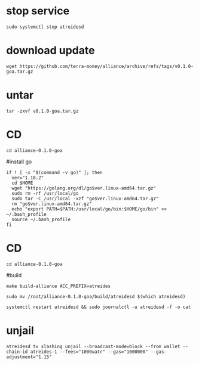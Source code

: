# stop service
```
sudo systemctl stop atreidesd
```
# download update
```
wget https://github.com/terra-money/alliance/archive/refs/tags/v0.1.0-goa.tar.gz
```
# untar
```
tar -zxvf v0.1.0-goa.tar.gz 
```
# CD
```
cd alliance-0.1.0-goa
```
#install go 
```
if ! [ -x "$(command -v go)" ]; then
  ver="1.18.2"
  cd $HOME
  wget "https://golang.org/dl/go$ver.linux-amd64.tar.gz"
  sudo rm -rf /usr/local/go
  sudo tar -C /usr/local -xzf "go$ver.linux-amd64.tar.gz"
  rm "go$ver.linux-amd64.tar.gz"
  echo "export PATH=$PATH:/usr/local/go/bin:$HOME/go/bin" >> ~/.bash_profile
  source ~/.bash_profile
fi
```
# CD 
```
cd alliance-0.1.0-goa
```
#build
```
make build-alliance ACC_PREFIX=atreides
```
```
sudo mv /root/alliance-0.1.0-goa/build/atreidesd $(which atreidesd)
```
```
systemctl restart atreidesd && sudo journalctl -u atreidesd -f -o cat
```
# unjail 
```
atreidesd tx slashing unjail --broadcast-mode=block --from wallet --chain-id atreides-1 --fees="1000uatr" --gas="1000000" --gas-adjustment="1.15"
```
